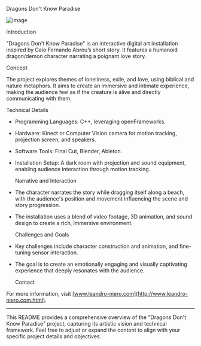 Dragons Don't Know Paradise

![image](https://github.com/leniero/dragonsParadise/assets/67974866/f29b404e-7261-441c-825b-84a63283fbdc)

  Introduction

"Dragons Don't Know Paradise" is an interactive digital art installation inspired by Caio Fernando Abreu’s short story. It features a humanoid dragon/demon character narrating a poignant love story.

  Concept

The project explores themes of loneliness, exile, and love, using biblical and nature metaphors. It aims to create an immersive and intimate experience, making the audience feel as if the creature is alive and directly communicating with them.

  Technical Details

- Programming Languages: C++, leveraging openFrameworks.
- Hardware: Kinect or Computer Vision camera for motion tracking, projection screen, and speakers.
- Software Tools: Final Cut, Blender, Ableton.
- Installation Setup: A dark room with projection and sound equipment, enabling audience interaction through motion tracking.

  Narrative and Interaction

- The character narrates the story while dragging itself along a beach, with the audience's position and movement influencing the scene and story progression.
- The installation uses a blend of video footage, 3D animation, and sound design to create a rich, immersive environment.

  Challenges and Goals

- Key challenges include character construction and animation, and fine-tuning sensor interaction.
- The goal is to create an emotionally engaging and visually captivating experience that deeply resonates with the audience.

  Contact

For more information, visit [www.leandro-niero.com](http://www.leandro-niero.com.html).

---

This README provides a comprehensive overview of the "Dragons Don't Know Paradise" project, capturing its artistic vision and technical framework. Feel free to adjust or expand the content to align with your specific project details and objectives.
